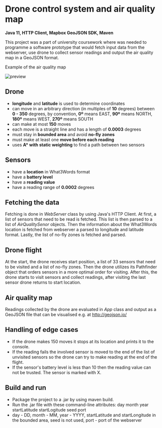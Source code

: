 # Drone control system and air quality map
**Java 11, HTTP Client, Mapbox GeoJSON SDK, Maven**

This project was a part of university coursework where was needed to programme a software prototype that would fetch input data from the webserver,
use drone to collect sensor readings and output the air quality map in a GeoJSON format.

Example of the air quality map

![preview](https://user-images.githubusercontent.com/47607423/102548237-47545e80-40b2-11eb-9411-4ecbea31f70f.png)

## Drone
- **longitude** and **latitude** is used to determine coordinates
- can move in an arbitrary direction (in multiples of **10** degrees) between **0 - 350** degrees, by convention, **0º** means EAST, **90º** means NORTH, **180º** means WEST,
**270º** means SOUTH
- can make at most **150** moves
- each move is a straight line and has a length of **0.0003** degrees
- must stay in **bounded area** and avoid **no-fly zones**
- must make at least one **move before each reading**
- uses __A* with static weighting__ to find a path between two sensors

## Sensors
- have a **location** in What3Words format
- have a **battery level**
- have a **reading value**
- have a reading range of **0.0002** degrees
        
## Fetching the data
Fetching is done in *WebServer* class by using Java's HTTP Client.
At first, a list of sensors that need to be read is fetched. This list is then parsed to a list of *AirQualitySenor* objects.
Then the information about the What3Words location is fetched from webserver a parsed to longitude and latitude format.
Lastly, the list of no-fly zones is fetched and parsed.

## Drone flight
At the start, the drone receives start position, a list of 33 sensors that need to be visited and a list of no-fly zones. Then the drone utilizes its Pathfinder object that orders sensors
in a more optimal order for visiting. After this, the drone starts to visit sensors and collect readings, after visiting the last sensor drone returns to start location.

## Air quality map
Readings collected by the drone are evaluated in *App* class and output as a GeoJSON file that can be visualised e.g. at http://geojson.io/

## Handling of edge cases
- If the drone makes 150 moves it stops at its location and prints it to the console. 
- If the reading fails the involved sensor is moved to the end of the list of unvisited sensors so the drone can try to make reading at the end of the flight.
- If the sensor's battery level is less than 10 then the reading value can not be trusted. The sensor is marked with X.

## Build and run
- Package the project to a .jar by using maven build.
- Run the .jar file with these command-line attributes: day month year startLatitude startLogitude seed port
- day - DD, month - MM, year - YYYY, startLatitude and startLongitude in the bounded area, seed is not used, port - port of the webserver

